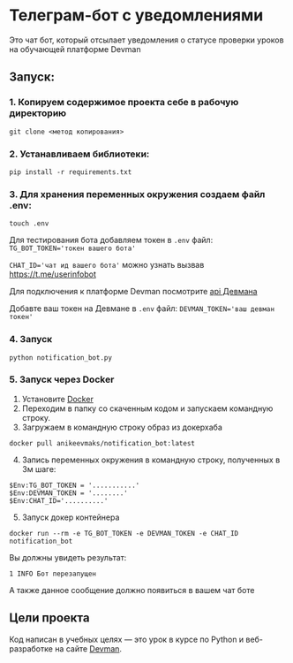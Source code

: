 # Телеграм-бот с уведомлениями

Это чат бот, который отсылает уведомления о статусе проверки уроков
на обучающей платформе Devman
## Запуск:

### 1. Копируем содержимое проекта себе в рабочую директорию
```
git clone <метод копирования>
```

### 2. Устанавливаем библиотеки:
```
pip install -r requirements.txt
```

### 3. Для хранения переменных окружения создаем файл .env:
```
touch .env
```
Для тестирования бота добавляем токен в `.env` файл: `TG_BOT_TOKEN='токен вашего бота'` 

`CHAT_ID='чат ид вашего бота'` можно узнать вызвав https://t.me/userinfobot

Для подключения к платформе Devman посмотрите [api Девмана](https://dvmn.org/api/docs/)

Добавте ваш токен на Девмане в `.env` файл: `DEVMAN_TOKEN='ваш девман токен'`

### 4. Запуск

```
python notification_bot.py
```
### 5. Запуск через Docker
1. Установите [Docker](https://www.docker.com/get-started/)
2. Переходим в папку со скаченным кодом и запускаем командную строку.
3. Загружаем в командную строку образ из докерхаба
```pycon
docker pull anikeevmaks/notification_bot:latest
```
4. Запись переменных окружения в командную строку, полученных в 3м шаге:
```pycon
$Env:TG_BOT_TOKEN = '...........'
$Env:DEVMAN_TOKEN = '........'
$Env:CHAT_ID='..........'
```
5. Запуск докер контейнера
```pycon
docker run --rm -e TG_BOT_TOKEN -e DEVMAN_TOKEN -e CHAT_ID notification_bot
```

Вы должны увидеть результат:
```pycon
1 INFO Бот перезапущен
```
А также данное сообщение должно появиться в вашем чат боте

## Цели проекта

Код написан в учебных целях — это урок в курсе по Python и веб-разработке на сайте [Devman](https://dvmn.org).